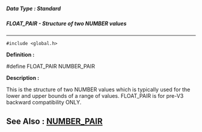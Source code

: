 ##### Data Type : Standard
##### FLOAT_PAIR - Structure of two NUMBER values
---
```
#include <global.h>
```

**Definition :**

#define FLOAT_PAIR NUMBER_PAIR

**Description :**

This is the structure of two NUMBER values which is typically used for the lower and upper bounds of a range of values.  FLOAT_PAIR is for pre-V3 backward compatibility ONLY.


**See Also :**
[NUMBER_PAIR](/domino-c-api-docs/reference/Data/NUMBER_PAIR)
---

